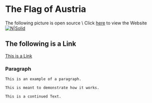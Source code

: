 
# The Flag of Austria

The following picture is open source \ Click [here](https://unsplash.com) to view the Website\
[![N|Solid](https://images.unsplash.com/photo-1534321896477-bab66f3dec1c?ixlib=rb-1.2.1&ixid=MnwxMjA3fDB8MHxzZWFyY2h8N3x8ZmxhZyUyMGF1c3RyaWF8ZW58MHx8MHx8&auto=format&fit=crop&w=500&q=60)](https://unsplash.com/s/photos/flag-austria)

## The following is a Link
[This is a Link](https://wissen.fh-joanneum.at/joanneumonline/)


### Paragraph

``` 
This is an example of a paragraph.

This is meant to demonstrate how it works.

This is a continued Text.
```

